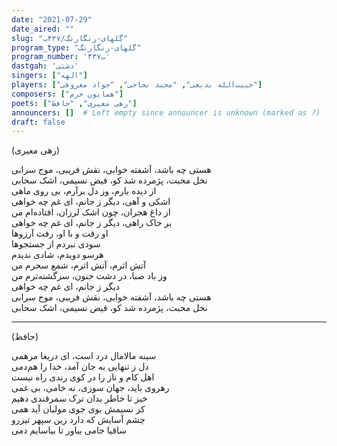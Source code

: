 ```yaml
---
date: "2021-07-29"
date_aired: ""
slug: "گلهای-رنگارنگ/۴۳۷ب"
program_type: "گلهای-رنگارنگ" 
program_number: '۴۳۷ب'
dastgah: 'دشتی'
singers: ["الهه"]
players: ["حبیب‌الله بدیعی", "مجید نجاحی", "جواد معروفی"]
composers: ["همایون خرم"]
poets: ["رهی معیری", "حافظ"]
announcers: []  # Left empty since announcer is unknown (marked as ?)
draft: false
---
```


(رهی معیری)  

هستی چه باشد، آشفته خوابی، نقش فریبی، موج سرابی  
نخل محبت، پژمرده شد کو، فیض نسیمی، اشک سحابی  
از دیده بارم، وز دل برآرم، بی روی ماهی  
اشکی و آهی، دیگر ز جانم، ای غم چه خواهی  
از داغ هجران، چون اشک لرزان، افتاده‌ام من  
بر خاک راهی، دیگر ز جانم، ای غم چه خواهی  
او رفت و با او، رفت آرزوها  
سودی نبردم از جستجوها  
هرسو دویدم، شادی ندیدم  
آتش اثرم، آتش اثرم، شمع سحرم من  
وز باد صبا، در دشت جنون، سرگشته‌ترم من  
دیگر ز جانم، ای غم چه خواهی  
هستی چه باشد، آشفته خوابی، نقش فریبی، موج سرابی  
نخل محبت، پژمرده شد کو، فیض نسیمی، اشک سحابی  

---  

(حافظ)  

سینه مالامال درد است، ای دریغا مرهمی  
دل ز تنهایی به جان آمد، خدا را هم‌دمی  
اهل کام و ناز را در کوی رندی راه نیست  
رهروی باید، جهان سوزی، نه خامی، بی غمی  
خیز تا خاطر بدان ترک سمرقندی دهیم  
کز نسیمش بوی جوی مولیان آید همی  
چشم آسایش که دارد زین سپهر تیزرو  
ساقیا جامی بیاور تا بیاسایم دمی  
